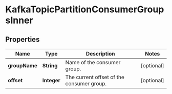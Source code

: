 

# KafkaTopicPartitionConsumerGroupsInner


## Properties

| Name | Type | Description | Notes |
|------------ | ------------- | ------------- | -------------|
|**groupName** | **String** | Name of the consumer group. |  [optional] |
|**offset** | **Integer** | The current offset of the consumer group. |  [optional] |




